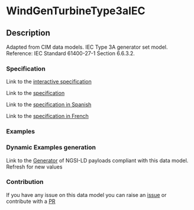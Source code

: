 # WindGenTurbineType3aIEC

## Description 

Adapted from CIM data models. IEC Type 3A generator set model.  Reference: IEC Standard 61400-27-1 Section 6.6.3.2.
### Specification

Link to the [interactive specification](https://swagger.lab.fiware.org/?url=https://smart-data-models.github.io/dataModel.EnergyCIM/WindGenTurbineType3aIEC/swagger.yaml)

Link to the [specification](https://smart-data-models.github.io/dataModel.EnergyCIM/WindGenTurbineType3aIEC/doc/spec.md)

Link to the [specification in Spanish](https://smart-data-models.github.io/dataModel.EnergyCIM/WindGenTurbineType3aIEC/doc/spec_ES.md)

Link to the [specification in French](https://smart-data-models.github.io/dataModel.EnergyCIM/WindGenTurbineType3aIEC/doc/spec_FR.md)
### Examples
### Dynamic Examples generation

Link to the [Generator](https://smartdatamodels.org/extra/ngsi-ld_generator_v0.91.php?schemaUrl=https://raw.githubusercontent.com/smart-data-models/dataModel.EnergyCIM/master/WindGenTurbineType3aIEC/schema.json&email=info@smartdatamodels.org) of NGSI-LD payloads compliant with this data model. Refresh for new values
### Contribution

 If you have any issue on this data model you can raise an [issue](https://github.com/smart-data-models/dataModel.EnergyCIM/issues)  or contribute with a [PR](https://github.com/smart-data-models/dataModel.EnergyCIM/pulls)